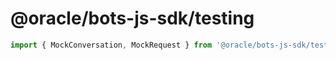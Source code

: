 # @oracle/bots-js-sdk/testing

```javascript
import { MockConversation, MockRequest } from '@oracle/bots-js-sdk/testing';
```